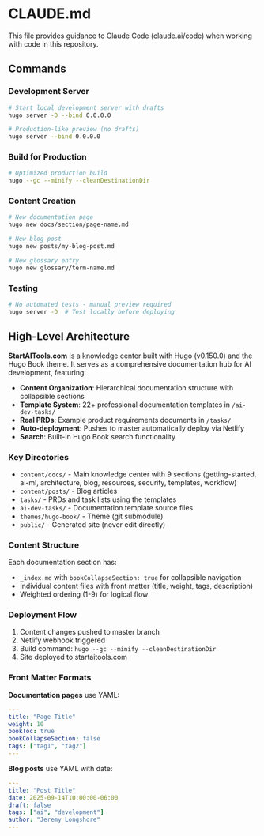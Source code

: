 # CLAUDE.md

This file provides guidance to Claude Code (claude.ai/code) when working with code in this repository.

## Commands

### Development Server
```bash
# Start local development server with drafts
hugo server -D --bind 0.0.0.0

# Production-like preview (no drafts)
hugo server --bind 0.0.0.0
```

### Build for Production
```bash
# Optimized production build
hugo --gc --minify --cleanDestinationDir
```

### Content Creation
```bash
# New documentation page
hugo new docs/section/page-name.md

# New blog post
hugo new posts/my-blog-post.md

# New glossary entry
hugo new glossary/term-name.md
```

### Testing
```bash
# No automated tests - manual preview required
hugo server -D  # Test locally before deploying
```

## High-Level Architecture

**StartAITools.com** is a knowledge center built with Hugo (v0.150.0) and the Hugo Book theme. It serves as a comprehensive documentation hub for AI development, featuring:

- **Content Organization**: Hierarchical documentation structure with collapsible sections
- **Template System**: 22+ professional documentation templates in `/ai-dev-tasks/`
- **Real PRDs**: Example product requirements documents in `/tasks/`
- **Auto-deployment**: Pushes to master automatically deploy via Netlify
- **Search**: Built-in Hugo Book search functionality

### Key Directories

- `content/docs/` - Main knowledge center with 9 sections (getting-started, ai-ml, architecture, blog, resources, security, templates, workflow)
- `content/posts/` - Blog articles
- `tasks/` - PRDs and task lists using the templates
- `ai-dev-tasks/` - Documentation template source files
- `themes/hugo-book/` - Theme (git submodule)
- `public/` - Generated site (never edit directly)

### Content Structure

Each documentation section has:
- `_index.md` with `bookCollapseSection: true` for collapsible navigation
- Individual content files with front matter (title, weight, tags, description)
- Weighted ordering (1-9) for logical flow

### Deployment Flow

1. Content changes pushed to master branch
2. Netlify webhook triggered
3. Build command: `hugo --gc --minify --cleanDestinationDir`
4. Site deployed to startaitools.com

### Front Matter Formats

**Documentation pages** use YAML:
```yaml
---
title: "Page Title"
weight: 10
bookToc: true
bookCollapseSection: false
tags: ["tag1", "tag2"]
---
```

**Blog posts** use YAML with date:
```yaml
---
title: "Post Title"
date: 2025-09-14T10:00:00-06:00
draft: false
tags: ["ai", "development"]
author: "Jeremy Longshore"
---
```